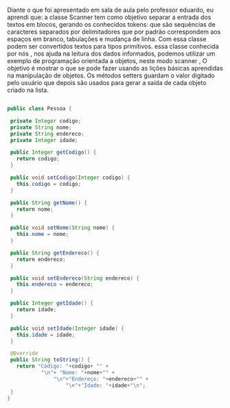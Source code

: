 Diante o que foi apresentado em sala de aula pelo professor eduardo, eu aprendi que:
a classe Scanner tem como objetivo separar a entrada dos textos em blocos,
 gerando os conhecidos tokens:
 que são sequências de caracteres separados por delimitadores que por padrão correspondem aos espaços em branco, tabulações e mudança de linha.
 Com essa classe podem ser convertidos textos para tipos primitivos.
 essa classe conhecida por nós , nos  ajuda na leitura dos dados informados, podemos utilizar um exemplo de programação orientada a objetos,
 neste modo scanner ,
 O objetivo é mostrar o que se pode fazer usando as lições básicas aprendidas na manipulação de objetos.
 Os métodos setters guardam o valor digitado pelo usuário
 que depois são usados para gerar a saída de cada objeto criado na lista.
 
 ```java
 
 public class Pessoa {

  private Integer codigo;
  private String nome;
  private String endereco;
  private Integer idade;

  public Integer getCodigo() {
    return codigo;
  }

  public void setCodigo(Integer codigo) {
    this.codigo = codigo;
  }

  public String getNome() {
    return nome;
  }

  public void setNome(String nome) {
    this.nome = nome;
  }

  public String getEndereco() {
    return endereco;
  }

  public void setEndereco(String endereco) {
    this.endereco = endereco;
  }

  public Integer getIdade() {
    return idade;
  }

  public void setIdade(Integer idade) {
    this.idade = idade;
  }

  @Override
  public String toString() {
    return "Código: "+codigo+ "" +
            "\n"+ "Nome: "+nome+"" +
                "\n"+"Endereço: "+endereco+"" +
                    "\n"+"Idade: "+idade+"\n";
  }
}
